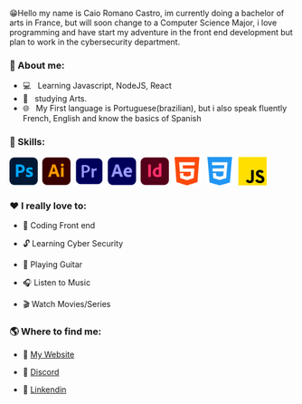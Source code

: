 😁Hello my name is Caio Romano Castro, im currently doing a bachelor of arts in France, but will soon change to a Computer Science Major, i love programming and have start my adventure in the front end development but plan to work in the cybersecurity department.

<h3> 📕 About me:</h3>

- 💻 &nbsp; Learning Javascript, NodeJS, React
- 🎨 &nbsp; studying Arts.
- 🌐 &nbsp; My First language is Portuguese(brazilian), but i also speak fluently French, English and know the basics of Spanish

<h3> 🔧 Skills:</h3>

   <img src="/img/ps.png" alt="PS from Freepik" style="width: 50px;"/>&nbsp; <img src="/img/ai.png" alt="AI from Freepik" style="width: 50px;"/>&nbsp; <img src="/img/pr.png" alt="PR from Freepik" style="width: 50px;"/>&nbsp; <img src="/img/ae.png" alt="AE from Freepik" style="width: 50px;"/>&nbsp; <img src="/img/id.png" alt="ID from Freepik" style="width: 50px;"/>&nbsp; <img src="/img/html.png" alt="HTML from Freepik" style="width: 50px;"/>&nbsp; <img src="/img/css.png" alt="CSS from Pixel perfect" style="width: 50px;"/>&nbsp; <img src="/img/js.png" alt="JS from Freepik" style="width: 50px;"/>

 <h3> ❤️ I really love to: </h3>

- 📂 Coding Front end

- 🔓 Learning Cyber Security

- 🎸 Playing Guitar

- 🎧 Listen to Music

- 🎬 Watch Movies/Series

<h3> 🌎 Where to find me:</h3>

- 🔗 <a href="#">My Website</a>

- 🔗 <a href="https://discord.com/users/218303368756592642">Discord</a>

- 🔗 <a href="https://www.linkedin.com/in/caio-romano-castro-5b3499240/">Linkendin</a>
